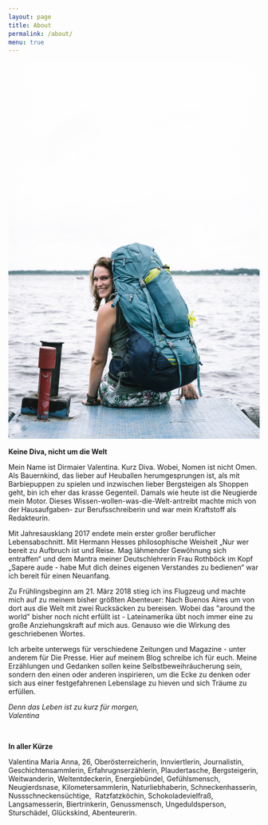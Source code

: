 ```yaml
---
layout: page
title: About
permalink: /about/
menu: true
---
```


![DivaAroundtheWorld_Valentina_Dirmaier_about](/assets/img/pages/about.jpg "Valentina Dirmaier. Foto: Fabio Cordesa")

**Keine Diva, nicht um die Welt**

Mein Name ist Dirmaier Valentina. Kurz Diva. Wobei, Nomen ist nicht Omen. Als Bauernkind, das lieber auf Heuballen herumgesprungen ist, als mit Barbiepuppen zu spielen und inzwischen lieber Bergsteigen als Shoppen geht, bin ich eher das krasse Gegenteil. Damals wie heute ist die Neugierde mein Motor. Dieses Wissen-wollen-was-die-Welt-antreibt machte mich von der Hausaufgaben- zur Berufsschreiberin und war mein Kraftstoff als Redakteurin.&nbsp;

Mit Jahresausklang 2017 endete mein erster gro&szlig;er beruflicher Lebensabschnitt. Mit Hermann Hesses philosophische Weisheit „Nur wer bereit zu Aufbruch ist und Reise. Mag l&auml;hmender Gew&ouml;hnung sich entraffen“ und dem Mantra meiner Deutschlehrerin Frau Rothb&ouml;ck im Kopf „Sapere aude - habe Mut dich deines eigenen Verstandes zu bedienen“ war ich bereit f&uuml;r einen Neuanfang.&nbsp;

Zu Fr&uuml;hlingsbeginn am 21. M&auml;rz 2018 stieg ich ins Flugzeug und machte mich auf zu meinem bisher gr&ouml;&szlig;ten Abenteuer: Nach Buenos Aires um von dort aus die Welt mit zwei Rucks&auml;cken zu bereisen. Wobei das "around the world" bisher noch nicht erf&uuml;llt ist - Lateinamerika &uuml;bt noch immer eine zu gro&szlig;e Anziehungskraft auf mich aus. Genauso wie die Wirkung des geschriebenen Wortes.&nbsp;

Ich arbeite unterwegs f&uuml;r verschiedene Zeitungen und Magazine - unter anderem f&uuml;r Die Presse. Hier auf meinem Blog schreibe ich f&uuml;r euch. Meine Erz&auml;hlungen und Gedanken sollen keine Selbstbeweihr&auml;ucherung sein, sondern den einen oder anderen inspirieren, um die Ecke zu denken oder sich aus einer festgefahrenen Lebenslage zu hieven und sich Tr&auml;ume zu erf&uuml;llen.

*Denn das Leben ist zu kurz f&uuml;r morgen,*<br>*Valentina*

&nbsp;

**In aller K&uuml;rze**

Valentina Maria Anna, 26, Ober&ouml;sterreicherin, Innviertlerin, Journalistin, Geschichtensammlerin, Erfahrugnserz&auml;hlerin, Plaudertasche, Bergsteigerin, Weitwanderin, Weltentdeckerin, Energieb&uuml;ndel, Gef&uuml;hlsmensch, Neugierdsnase, Kilometersammlerin, Naturliebhaberin, Schneckenhasserin, Nussschneckens&uuml;chtige, &nbsp;Ratzfatzk&ouml;chin, Schokoladevielfra&szlig;, Langsamesserin, Biertrinkerin, Genussmensch, Ungeduldsperson, Stursch&auml;del, Gl&uuml;ckskind, Abenteurerin.